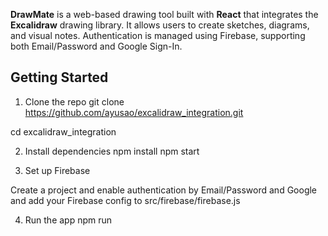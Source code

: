 **DrawMate** is a web-based drawing tool built with **React** that integrates the **Excalidraw** drawing library. It allows users to create sketches, diagrams, and visual notes. Authentication is managed using Firebase, supporting both Email/Password and Google Sign-In.

## Getting Started

1. Clone the repo
git clone https://github.com/ayusao/excalidraw_integration.git

cd excalidraw_integration

2. Install dependencies
npm install
npm start

3. Set up Firebase

Create a project and enable authentication by Email/Password and Google and add your Firebase config to src/firebase/firebase.js

4. Run the app
npm run